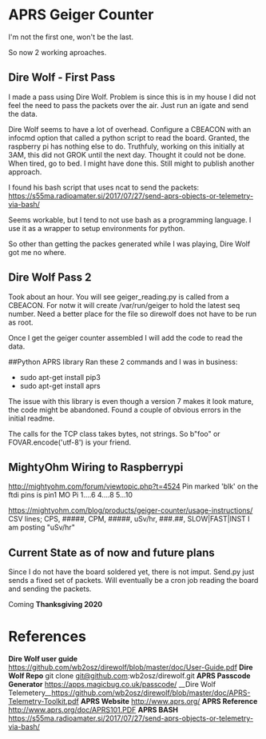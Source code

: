 # APRS Geiger Counter
I'm not the first one, won't be the last. 

So now 2 working aproaches.

## Dire Wolf - First Pass
I made a pass using Dire Wolf. Problem is since this is in my house I did not feel 
the need to pass the packets over the air. Just run an igate and send the data. 

Dire Wolf seems to have a lot of overhead. Configure a CBEACON with an infocmd option that 
called a python script to read the board. Granted, the raspberry pi has nothing else to do.
Truthfuly, working on this initially at 3AM, this did not GROK until the next day. Thought 
it could not be done. When tired, go to bed. I might have done this. Still might to publish another approach.

I found his bash script that uses ncat to send the packets:
https://s55ma.radioamater.si/2017/07/27/send-aprs-objects-or-telemetry-via-bash/

Seems workable, but I tend to not use bash as a programming language. I use it as a wrapper to setup environments for 
python.

So other than getting the packes generated while I was playing, Dire Wolf got me no where.
## Dire Wolf Pass 2
Took about an hour.  You will see geiger_reading.py is called from a CBEACON.  For notw it will create /var/run/geiger to hold the latest seq number.  Need a better place for the file so direwolf does not have to be run as root.

Once I get the geiger counter assembled I will add the code to read the data.

##Python APRS library
Ran these 2 commands and I was in business:
* sudo apt-get install pip3
* sudo apt-get install aprs

The issue with this library is even though a version 7 makes it look mature, the code might be abandoned.
Found a couple of obvious errors in the initial readme.

The calls for the TCP class takes bytes, not strings. So b"foo" or FOVAR.encode('utf-8') is your friend.

## MightyOhm Wiring to Raspberrypi
http://mightyohm.com/forum/viewtopic.php?t=4524
Pin marked 'blk' on the ftdi pins is pin1
MO   Pi
1....6
4....8
5...10

https://mightyohm.com/blog/products/geiger-counter/usage-instructions/
CSV lines;  CPS, #####, CPM, #####, uSv/hr, ###.##, SLOW|FAST|INST
I am posting "uSv/hr"

## Current State as of now and future plans
Since I do not have the board soldered yet, there is not imput. Send.py just sends a fixed set of packets.
Will eventually be a cron job reading the board and sending the packets.

Coming **Thanksgiving 2020**


# References
__Dire Wolf user guide__ https://github.com/wb2osz/direwolf/blob/master/doc/User-Guide.pdf
__Dire Wolf Repo__ git clone git@github.com:wb2osz/direwolf.git
__APRS Passcode Generator__ https://apps.magicbug.co.uk/passcode/
__Dire Wolf Telemetery__https://github.com/wb2osz/direwolf/blob/master/doc/APRS-Telemetry-Toolkit.pdf
__APRS Website__ http://www.aprs.org/
__APRS Reference__ http://www.aprs.org/doc/APRS101.PDF
__APRS BASH__ https://s55ma.radioamater.si/2017/07/27/send-aprs-objects-or-telemetry-via-bash/
